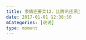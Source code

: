 ```yaml
---
title: 表情还要卖12，比腾讯还黑🤦
date: 2017-01-01 12:38:50
mCategories: [说说]
type: moment
---
```


<div id="pics-20170101123850"></div>

<script>
var data = [
    {"link": "2017-01-01_000001.jpeg", "type": "shuoshuo"}
];
picsRender(data, "pics-20170101123850");
</script>
